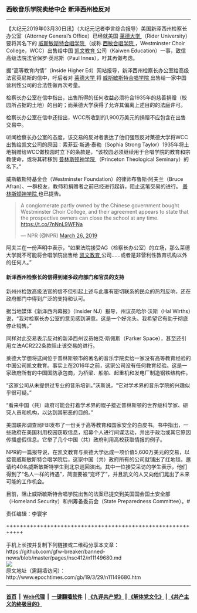 ### 西敏音乐学院卖给中企 新泽西州检反对
------------------------

<p>
 【大纪元2019年03月30日讯】（大纪元记者李言综合报导）美国新泽西州检察长办公室（Attorney General’s Office）已经就美国
 <a href="http://www.epochtimes.com/gb/tag/%E8%8E%B1%E5%BE%B7%E5%A4%A7%E5%AD%A6.html">
  莱德大学
 </a>
 （Rider University）要将其名下的
 <a href="http://www.epochtimes.com/gb/tag/%E5%A8%81%E6%96%AF%E6%95%8F%E6%96%AF%E7%89%B9%E5%90%88%E5%94%B1%E5%AD%A6%E9%99%A2.html">
  威斯敏斯特合唱学院
 </a>
 （或称
 <a href="http://www.epochtimes.com/gb/tag/%E8%A5%BF%E6%95%8F%E5%90%88%E5%94%B1%E5%AD%A6%E9%99%A2.html">
  西敏合唱学院
 </a>
 ，Westminster Choir College，WCC）出售给中国
 <a href="http://www.epochtimes.com/gb/tag/%E5%87%AF%E6%96%87%E6%95%99%E8%82%B2.html">
  凯文教育
 </a>
 公司（Kaiwen Education）一事，致信高级法院法官保罗·英尼斯（Paul Innes），吁其再做考虑。
</p>
<p>
 据“高等教育内情”（Inside Higher Ed）网站报导，新泽西州检察长办公室给高级法官英尼斯的信中，吁后者对
 <a href="http://www.epochtimes.com/gb/tag/%E8%8E%B1%E5%BE%B7%E5%A4%A7%E5%AD%A6.html">
  莱德大学
 </a>
 将
 <a href="http://www.epochtimes.com/gb/tag/%E5%A8%81%E6%96%AF%E6%95%8F%E6%96%AF%E7%89%B9%E5%90%88%E5%94%B1%E5%AD%A6%E9%99%A2.html">
  威斯敏斯特合唱学院
 </a>
 出售给一家中国营利性公司的合法性做再次考量。
</p>
<p>
 检察长办公室在信中指出，出售所得的任何收益必须符合1935年的慈善捐赠（校园所占据的土地）的目的；而莱德大学获得了允许其偏离上述目的的法庭许可。
</p>
<p>
 检察长办公室在信中还指出，WCC所收到的1,900万美元的捐赠不应包含在出售交易中。
</p>
<p>
 听闻检察长办公室的态度，该交易的反对者表达了他们强烈反对莱德大学将WCC出售给凯文公司的原因：索菲亚·斯通·泰勒（Sophia Strong Taylor）1935年将土地捐赠给WCC做校园时立下的条款是，“该校园必须继续用于合唱学院的教育和宗教使命，或将其转移到
 <a href="http://www.epochtimes.com/gb/tag/%E6%99%AE%E6%9E%97%E6%96%AF%E9%A1%BF%E7%A5%9E%E5%AD%A6%E9%99%A2.html">
  普林斯顿神学院
 </a>
 （Princeton Theological Seminary）的名下。”
</p>
<p>
 威斯敏斯特基金会（Westminster Foundation）的律师布鲁斯·阿夫兰（Bruce Afran）、一群校友，教师和捐赠者之前已经进行起诉，阻止这笔交易的进行。
 <a href="http://www.epochtimes.com/gb/tag/%E6%99%AE%E6%9E%97%E6%96%AF%E9%A1%BF%E7%A5%9E%E5%AD%A6%E9%99%A2.html">
  普林斯顿神学院
 </a>
 也已提告。
</p>
<p>
</p>
<blockquote class="twitter-tweet" data-lang="en">
 <p dir="ltr" lang="en">
  A conglomerate partly owned by the Chinese government bought Westminster Choir College, and their agreement appears to state that the prospective owners can close the school at any time.
  <a href="https://t.co/7nNnL9WFNa">
   https://t.co/7nNnL9WFNa
  </a>
 </p>
 <p>
  — NPR (@NPR)
  <a href="https://twitter.com/NPR/status/1110644090239139840?ref_src=twsrc%5Etfw">
   March 26, 2019
  </a>
 </p>
</blockquote>
<p>
 <p>
  阿夫兰在一份声明中表示，“如果法院接受AG（检察长办公室）的立场，那么莱德大学就不可能将合唱学院出售给
  <a href="http://www.epochtimes.com/gb/tag/%E5%87%AF%E6%96%87%E6%95%99%E8%82%B2.html">
   凯文教育
  </a>
  公司……或者是非营利性教育机构以外的任何人。”
 </p>
 <h4>
  新泽西州检察长的信得到诸多政府部门和官员的支持
 </h4>
 <p>
  新州州检致高级法官的信不但引起上述与此事有密切联系的民众的热烈反响，还在政府部门中得到广泛的支持和认可。
 </p>
 <p>
  据当地媒体《新泽西内幕报》（Insider NJ）报导，州议员哈尔·沃斯（Hal Wirths）说，“我对检察长办公室的意见感到满意。这是一个好兆头。我希望它有助于彻底停止销售。”
 </p>
 <p>
  同样对此交易表示反对的新泽西州议员帕克·斯佩斯（Parker Space），甚至还引用立法ACR222条款阻止该交易的进行。
 </p>
 <p>
  莱德大学想将这间位于普林斯顿市的著名的音乐学院卖给一家没有高等教育经验的中国公司凯文教育。事实上在2016年之前，这家公司没有任何教育经验。这是一家政府所有的中国国防承包商，为桥梁、船舶、起重机和发电厂制造钢铁结构件。
 </p>
 <p>
  “这家公司从未提供过专业的音乐培训。”沃斯说，“它对学术界的音乐学院的兴趣似乎很可疑。”
 </p>
 <p>
  “看来中国（共）政府可能会打着学术界的幌子接近普林斯顿的世界级科学家、研究人员和机构，以达到其邪恶的目的。”
 </p>
 <p>
  美国联邦调查局FBI发布了一份关于高等教育和国家安全的白皮书。书中指出，一些政府在美国利用校园窃取信息，招募个人进行间谍活动，并出于政治或其它原因传播虚假信息。它举了几个中国（共）政府利用高校获取情报的例子。
 </p>
 <p>
  NPR的一篇报导说，在凯文教育与莱德大学达成一项价值5,600万美元的交易，以接管威斯敏斯特合唱学院后，这家中国（共）政府所有的公司就铺出了红地毯，邀请约40名威斯敏斯特学生到北京巡回演出。其中一位接受采访的学生表示，他们得到了“名人一样的待遇”，简直要被“宠坏了”，并且凯文的人又向他们晃出了未来可能的工作机会。
 </p>
 <p>
  目前，阻止威斯敏斯特合唱学院出售的法案已提交到美国国会国土安全部（Homeland Security）和州筹备委员会（State Preparedness Committee）。#
 </p>
 <p>
  责任编辑：李寰宇
 </p>
</p>
+++++++++++++++++++++++++++++++++++++++++++++++++++++++++++<br/><br/>
手机上长按并复制下列链接或二维码分享本文章：<br/>
https://github.com/gfw-breaker/banned-news/blob/master/pages/nsc412/n11149680.md <br/>
<a href='https://github.com/gfw-breaker/banned-news/blob/master/pages/nsc412/n11149680.md'><img src='https://github.com/gfw-breaker/banned-news/blob/master/pages/nsc412/n11149680.md.png'/></a> <br/>
原文地址（需翻墙访问）：http://www.epochtimes.com/gb/19/3/29/n11149680.htm


------------------------
#### [首页](https://github.com/gfw-breaker/banned-news/blob/master/README.md) &nbsp;|&nbsp; [Web代理](https://github.com/labour-camp/helloworld) &nbsp;|&nbsp; [一键翻墙软件](https://github.com/gfw-breaker/nogfw/blob/master/README.md) &nbsp;| [《九评共产党》](https://github.com/gfw-breaker/9ping.md/blob/master/README.md#九评之一评共产党是什么) | [《解体党文化》](https://github.com/gfw-breaker/jtdwh.md/blob/master/README.md) | [《共产主义的终极目的》](https://github.com/gfw-breaker/gczydzjmd.md/blob/master/README.md)

